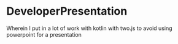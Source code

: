 # DeveloperPresentation
Wherein I put in a lot of work with kotlin with two.js to avoid using powerpoint for a presentation 
